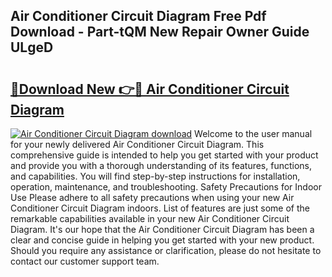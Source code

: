 ## Air Conditioner Circuit Diagram Free Pdf Download - Part-tQM New Repair Owner Guide ULgeD

# <h2><a href="http://dfls57.blite.top/?on=Air+Conditioner+Circuit+Diagram">🔗Download New 👉🔴 Air Conditioner Circuit Diagram</a></h2>

[![Air Conditioner Circuit Diagram download](https://i.imgur.com/lujVjoI.png)](http://dfls57.blite.top/?on=Air+Conditioner+Circuit+Diagram)
Welcome to the user manual for your newly delivered Air Conditioner Circuit Diagram. This comprehensive guide is intended to help you get started with your product and provide you with a thorough understanding of its features, functions, and capabilities. You will find step-by-step instructions for installation, operation, maintenance, and troubleshooting. Safety Precautions for Indoor Use Please adhere to all safety precautions when using your new Air Conditioner Circuit Diagram indoors. List of features are just some of the remarkable capabilities available in your new Air Conditioner Circuit Diagram. It's our hope that the Air Conditioner Circuit Diagram has been a clear and concise guide in helping you get started with your new product. Should you require any assistance or clarification, please do not hesitate to contact our customer support team.
